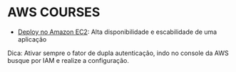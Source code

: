 # AWS COURSES

- [Deploy no Amazon EC2](courses/amazon-ec2.md): Alta disponibilidade e escabilidade de uma aplicação

Dica: Ativar sempre o fator de dupla autenticação, indo no console da AWS busque por IAM e realize a configuração.